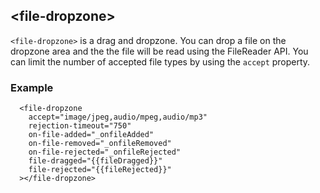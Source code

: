 ## \<file-dropzone\>


`<file-dropzone>` is a drag and dropzone. You can drop a file on the dropzone area and the the file will be read using the FileReader API. You can limit the number of accepted file types by using the `accept` property.

### Example
```
  <file-dropzone
    accept="image/jpeg,audio/mpeg,audio/mp3"
    rejection-timeout="750"
    on-file-added="_onfileAdded"
    on-file-removed="_onfileRemoved"
    on-file-rejected="_onfileRejected"
    file-dragged="{{fileDragged}}"
    file-rejected="{{fileRejected}}"
  ></file-dropzone>
```
